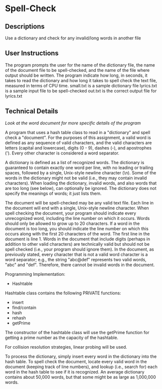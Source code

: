 # Spell-Check
Descriptions
-
Use a dictionary and check for any invalid/long words in another file


User Instructions
-
The program prompts the user for the name of the dictionary file, the name of the document file to be spell-checked, and the name of the file where output should be written. The program indicate how long, in seconds, it takes to read the dictionary and how long it takes to spell check the text file, measured in terms of CPU time.
small.txt is a sample dictionary file
lyrics.txt is a sample input file to be spell-checked
out.txt is the correct output file for lyrics.txt

Technical Details
-
*Look at the word document for more specific details of the program*

A program that uses a hash table class to read in a "dictionary" and spell check a "document". For the purposes of this assignment, a valid word is defined as any sequence of valid characters, and the valid characters are letters (capital and lowercase), digits (0 - 9), dashes (-), and apostrophes ('). Every other character is considered a word
separator.

A dictionary is defined as a list of recognized words. The dictionary is guaranteed to contain exactly one word per line, with no leading or trailing spaces, followed by a single, Unix-style newline character (\n). Some of the words in the dictionary might not be valid (i.e., they may contain invalid characters). When loading the dictionary, invalid words, and also words that are too long (see below), can optionally be ignored. The dictionary does not specify the meanings of words; it just lists them.

The document will be spell-checked may be any valid text file. Each line in the document will end with a single, Unix-style newline character. When spell checking the document, your program should indicate every unrecognized word, including the line number on which it occurs. Words should only be allowed to grow up to 20 characters. If a word in the document is too long, you should indicate the line number on which this occurs along with the first 20 characters of the word. The first line in the document is line 1. Words in the document that include digits (perhaps in addition to other valid characters) are technically valid but should not be spell checked (i.e., your program should ignore them). In the document, as previously stated, every character that is not a valid word character is a word separator; e.g., the string "abc@def" represents two valid words, "abc" and "def". Therefore, there cannot be invalid words in the document.

Programming Implementation:
- Hashtable

Hashtable class contains the following PRIVATE functions:
- insert
- find/contain
- hash
- rehash
- getPrime

The constructor of the hashtable class will use the getPrime function for getting a prime number as the capacity of the hashtable.

For collision resolution strategies, linear probing will be used.

To process the dictionary, simply insert every word in the dictionary into the hash table. To spell check the document, locate every valid word in the document (keeping track of line numbers), and lookup (i.e., search for) each word in the hash table to see if it is recognized. An average dictionary contains about 50,000 words, but that some might be as large as 1,000,000 words. 
 
